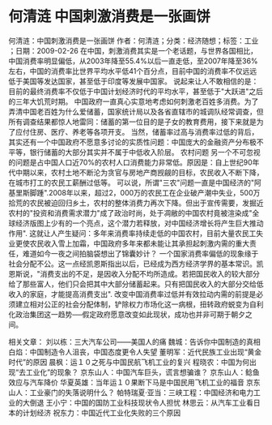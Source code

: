 # 何清涟  中国刺激消费是一张画饼

何清涟：中国刺激消费是一张画饼
作者：何清涟；分类：经济随想；标签：工业 ；日期：2009-02-26
在中国，刺激消费其实是一个老话题，与世界各国相比，中国消费率明显偏低，从2003年降至55.4%以后一直走低，至2007年降至36%左右，中国的消费率比世界平均水平低41个百分点，目前中国的消费率不仅远远低于美国等发达国家，甚至低于印度等发展中国家。
说起来让人不敢相信的是：目前的最终消费率不仅低于中国计划经济时代的平均水平，甚至低于"大跃进"之后的三年大饥荒时期。
中国政府一直真心实意地考虑如何刺激老百姓多消费。为了弄清中国老百姓为什么爱储蓄，国家统计局以及各省直辖市的城调队经常调查，但所有调查结果都惊人地雷同：储蓄的第一位目的是子女的教育费用，接下来就是为了应付住房、医疗、养老等各项开支。
当然，储蓄率过高与消费率过低的背后，其实还有一个中国政府不愿意多讨论的实质性问题：中国庞大的金融资产分布极不平等，银行储蓄的大部分其实并不属于中低收入阶层。
农村问题
另一个不可忽视的问题是占中国人口近70%的农村人口消费能力非常低。原因是：自上世纪90年代中期以来，农村土地不断沦为贪官与房地产商觊觎的目标，农民收入不断下降，在城市打工的农民工薪酬过低等。
可以说，所谓"三农"问题一直是中国经济的"阿基里斯脚踵".2008年以来，超过2，000万的农民工在企业破产潮中失业，500万拾荒的农民被迫回归乡土，农村的整体消费力再次下降。但出于宣传需要，发掘近农村的"投资和消费需求潜力"成了政治时尚，处于凋敝的中国农村竟被渲染成"全球经济版图上少有的一个亮点，这个潜力若释放，对中国经济增长将产生巨大推动作用".
这就让人产生疑问：多年来消费率持续走低的中国农村，目前大量农民工失业更使农民收入雪上加霜，中国政府多年来都未能让其承担起刺激内需的重大责任，难道如今一夜之间拍脑袋想出了锦囊妙计？
一个国家消费率偏低的现象缘于社会分配不公。这一点经凯恩斯指出以后，已经成为西方经济学界的基本常识。凯恩斯说，"消费支出的不足，是因收入分配不均所造成。若把国民收入的较大部分给了那些富人，他们只会把其中大部分储蓄起来。只有把国民收入的大部分交给低收入的家庭，才能提高消费支出".
改变中国消费率过低并有效拉动内需的前提是必须建立相对公正的社会分配体制，铲除权力市场化这一病根，扭转政府蜕变为自利化政治集团这一趋势──假定政府愿意改变如此现状，成功也并非可期于朝夕之间。

相关文章：
刘以栋：三大汽车公司——美国人的痛
魏城：告诉你中国制造的真相
白焰：中国制造令人沮丧，中国态度更令人失望
董明军：近代民族工业出现“黄金时代”的原因
晨枫：运１０之死与中国民航飞机工业的复兴
程晓农：中国为何出现“去工业化”的现象？
京东山人：中国汽车巨头，谎言想骗谁？
京东山人：鲶鱼效应与汽车降价
华夏英雄：当年运１０果断下马是中国民用飞机工业的福音
京东山人：工业豪门的失落说明什么？
帕特瑞夏·亚当：三峡工程：中国经济和电力工业的大倒退
王小宁：中国的国防工业科技现状令人担忧
林思云：从汽车工业看日本的计划经济
祝东力：中国近代工业化失败的三个原因
